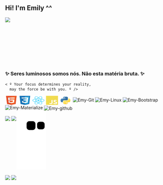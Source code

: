                     
  ## Hi! I'm Emily ^^ 
  <head>
    <img align="left" class="circulo" top="50" height="150" src="https://user-images.githubusercontent.com/72084756/169573437-cdbfea39-f51f-4277-8fd6-fa8e106261e4.png">
     <head/>  
  <div style="display: inline-block; float: left;">  
   <tr>
     <th colspan="2"><h3> ✨ Seres luminosos somos nós. Não esta matéria bruta. ✨</h3></th>
    </tr>
    
    < º Your focus determines your reality,
      may the force be with you. º />
    
  <img align="center" alt="Emy-HTML" height="30" width="40" src="https://raw.githubusercontent.com/devicons/devicon/master/icons/html5/html5-original.svg">
  <img align="center" alt="Emy-CSS" height="30" width="40" src="https://raw.githubusercontent.com/devicons/devicon/master/icons/css3/css3-original.svg">
  <img align="center" alt="Emy-React" height="30" width="40" src="https://raw.githubusercontent.com/devicons/devicon/master/icons/react/react-original.svg">
  <img align="center" alt="Emy-JS" height="30" width="40" src="https://raw.githubusercontent.com/devicons/devicon/master/icons/javascript/javascript-plain.svg">
  <img align="center" alt="Emy-Python" height="30" width="40" src="https://raw.githubusercontent.com/devicons/devicon/master/icons/python/python-original.svg">
  <img aling="center" alt="Emy-Git" height="30" width="40" src="https://cdn.jsdelivr.net/gh/devicons/devicon/icons/git/git-original.svg"/>  
  <img aling="center" alt="Emy-Linux" height="30" width="40" src="https://cdn.jsdelivr.net/gh/devicons/devicon/icons/linux/linux-original.svg"/>
  <img aling="center" alt="Emy-Bootstrap" height="30" width="40" src="https://user-images.githubusercontent.com/72084756/169810185-74996526-232e-48d4-880f-c231ac5abfcb.png"/> 
  <img aling="center" alt="Emy-Materialize" height="30" width="40" src="https://raw.githubusercontent.com/prplx/svg-logos/5585531d45d294869c4eaab4d7cf2e9c167710a9/svg/materialize.svg"/> 
  <img align="center" alt="Emy-github" height="30" width="40" src="https://camo.githubusercontent.com/27580a32faa17e70eb452c4d5da3c99194238de3451ffebb88ac92b53f50b98a/68747470733a2f2f6769746875622e6769746875626173736574732e636f6d2f696d616765732f6d6f6e612d6c6f6164696e672d64656661756c742e676966">
</div>

  ##
  
<div align="center">
  <a href="https://github.com/MarceleSilv">
    <div style="display: inline-block; float: left;">
  <br>
  <img height="120em" src="https://github-readme-stats.vercel.app/api/top-langs/?username=MarceleSilv&layout=compact&langs_count=7&theme=omni"/>
  <img height="180em"  src="https://github-readme-stats.vercel.app/api?username=MarceleSilv&show_icons=true&theme=omni&include_all_commits=true&count_private=true"/>   
</div>
</div>
  
  ##
  
<div>
<!--    <details open><summary>Classic charts</summary><img src="https://github.com/lowlighter/MarceleSilv/blob/examples/metrics.plugin.stargazers.svg" alt=""></img></details>
  <details><summary>Chartist charts</summary><img src="https://github.com/lowlighter/MarceleSilv/blob/examples/metrics.plugin.stargazers.chartist.svg" alt=""></img></details> -->

<!-- Agente S snake! -->
  ![snake gif](https://github.com/MarceleSilv/MarceleSilv/blob/output/github-contribution-grid-snake.svg)
  
  <div style="display: inline-block; float: left;">
  <a align="center" href="https://instagram.com/emy_npm" target="_blank"><img src="https://img.shields.io/badge/-Instagram-%23E4405F?style=for-the-badge&logo=instagram&logoColor=white" target="_blank"></a>
  <a align="center" href = "mailto:contatomarcelesilvaf186@gmail.com"><img src="https://img.shields.io/badge/-Gmail-%23333?style=for-the-badge&logo=gmail&logoColor=white" target="_blank"></a>
    </div>
</div>

  
